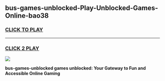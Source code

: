 
## bus-games-unblocked-Play-Unblocked-Games-Online-bao38
<h3>
<a href="https://premium76.site?title=bus-games-unblocked&ref=24A">CLICK TO PLAY</a></h3>
<hr>

<h3>
<a href="https://premium76.site?title=bus-games-unblocked&ref=24A">CLICK 2 PLAY</a>
  
</h3>

<a href="https://premium76.site?title=bus-games-unblocked&ref=24A"><img src="https://clearcache.store/games.png"></a>


**bus-games-unblocked games unblocked: Your Gateway to Fun and Accessible Online Gaming**

